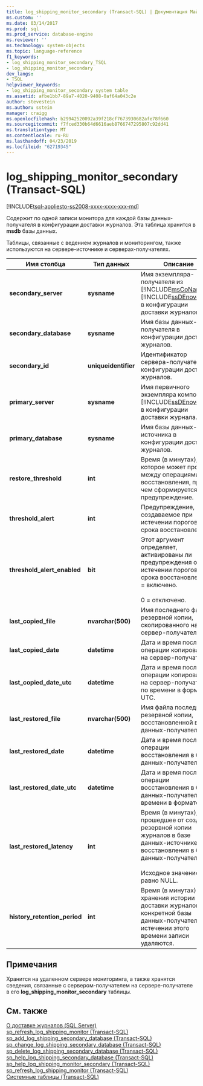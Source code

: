 ```yaml
---
title: log_shipping_monitor_secondary (Transact-SQL) | Документация Майкрософт
ms.custom: ''
ms.date: 03/14/2017
ms.prod: sql
ms.prod_service: database-engine
ms.reviewer: ''
ms.technology: system-objects
ms.topic: language-reference
f1_keywords:
- log_shipping_monitor_secondary_TSQL
- log_shipping_monitor_secondary
dev_langs:
- TSQL
helpviewer_keywords:
- log_shipping_monitor_secondary system table
ms.assetid: afbe1bb7-89a7-4020-9408-0af64a043c2e
author: stevestein
ms.author: sstein
manager: craigg
ms.openlocfilehash: b29942520092a39f218cf7673930682afe78f660
ms.sourcegitcommit: f7fced330b64d6616aeb8766747295807c92dd41
ms.translationtype: MT
ms.contentlocale: ru-RU
ms.lasthandoff: 04/23/2019
ms.locfileid: "62719345"
---
```

# <a name="logshippingmonitorsecondary-transact-sql"></a>log_shipping_monitor_secondary (Transact-SQL)
[!INCLUDE[tsql-appliesto-ss2008-xxxx-xxxx-xxx-md](../../includes/tsql-appliesto-ss2008-xxxx-xxxx-xxx-md.md)]

  Содержит по одной записи монитора для каждой базы данных-получателя в конфигурации доставки журналов. Эта таблица хранится в **msdb** базы данных.  
  
 Таблицы, связанные с ведением журналов и мониторингом, также используются на сервере-источнике и серверах-получателях.  
  
|Имя столбца|Тип данных|Описание|  
|-----------------|---------------|-----------------|  
|**secondary_server**|**sysname**|Имя экземпляра-получателя из [!INCLUDE[msCoName](../../includes/msconame-md.md)] [!INCLUDE[ssDEnoversion](../../includes/ssdenoversion-md.md)] в конфигурации доставки журналов.|  
|**secondary_database**|**sysname**|Имя базы данных-получателя в конфигурации доставки журналов.|  
|**secondary_id**|**uniqueidentifier**|Идентификатор сервера-получателя в конфигурации доставки журналов.|  
|**primary_server**|**sysname**|Имя первичного экземпляра компонента [!INCLUDE[ssDEnoversion](../../includes/ssdenoversion-md.md)] в конфигурации доставки журнала.|  
|**primary_database**|**sysname**|Имя базы данных-источника в конфигурации доставки журналов.|  
|**restore_threshold**|**int**|Время (в минутах), которое может пройти между операциями восстановления, прежде чем сформируется предупреждение.|  
|**threshold_alert**|**int**|Предупреждение, создаваемое при истечении порогового срока восстановления.|  
|**threshold_alert_enabled**|**bit**|Этот аргумент определяет, активированы ли предупреждения об истечении порогового срока восстановления. 1 = включено.<br /><br /> 0 = отключено.|  
|**last_copied_file**|**nvarchar(500)**|Имя последнего файла резервной копии, скопированного на сервер-получатель.|  
|**last_copied_date**|**datetime**|Дата и время последней операции копирования на сервер-получатель.|  
|**last_copied_date_utc**|**datetime**|Дата и время последней операции копирования на сервер-получатель по времени в формате UTC.|  
|**last_restored_file**|**nvarchar(500)**|Имя файла последней резервной копии, восстановленной в базу данных-получатель.|  
|**last_restored_date**|**datetime**|Дата и время последней операции восстановления в базе данных-получателе.|  
|**last_restored_date_utc**|**datetime**|Дата и время последней операции восстановления в базу данных-получатель по времени в формате UTC.|  
|**last_restored_latency**|**int**|Время (в минутах), прошедшее от создания резервной копии журналов в базе данных-источнике до ее восстановления в базу данных-получатель.<br /><br /> Исходное значение равно NULL.|  
|**history_retention_period**|**int**|Время (в минутах) хранения истории доставки журналов для конкретной базы данных-получателя; по истечении этого времени записи удаляются.|  
  
## <a name="remarks"></a>Примечания  
 Хранится на удаленном сервере мониторинга, а также хранятся сведения, связанные с сервером-получателем на сервере-получателе в его **log_shipping_monitor_secondary** таблицы.  
  
## <a name="see-also"></a>См. также  
 [О доставке журналов &#40;SQL Server&#41;](../../database-engine/log-shipping/about-log-shipping-sql-server.md)   
 [sp_refresh_log_shipping_monitor &#40;Transact-SQL&#41;](../../relational-databases/system-stored-procedures/sp-refresh-log-shipping-monitor-transact-sql.md)   
 [sp_add_log_shipping_secondary_database &#40;Transact-SQL&#41;](../../relational-databases/system-stored-procedures/sp-add-log-shipping-secondary-database-transact-sql.md)   
 [sp_change_log_shipping_secondary_database &#40;Transact-SQL&#41;](../../relational-databases/system-stored-procedures/sp-change-log-shipping-secondary-database-transact-sql.md)   
 [sp_delete_log_shipping_secondary_database &#40;Transact-SQL&#41;](../../relational-databases/system-stored-procedures/sp-delete-log-shipping-secondary-database-transact-sql.md)   
 [sp_help_log_shipping_secondary_database (Transact-SQL)](../../relational-databases/system-stored-procedures/sp-help-log-shipping-secondary-database-transact-sql.md)   
 [sp_help_log_shipping_monitor_secondary &#40;Transact-SQL&#41;](../../relational-databases/system-stored-procedures/sp-help-log-shipping-monitor-secondary-transact-sql.md)   
 [sp_refresh_log_shipping_monitor &#40;Transact-SQL&#41;](../../relational-databases/system-stored-procedures/sp-refresh-log-shipping-monitor-transact-sql.md)   
 [Системные таблицы (Transact-SQL)](../../relational-databases/system-tables/system-tables-transact-sql.md)  
  
  
